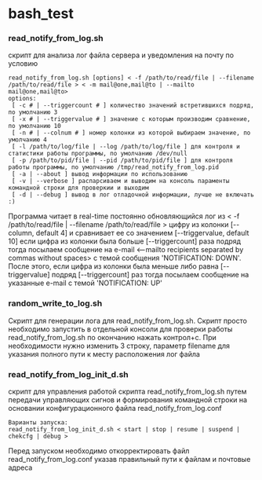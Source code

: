 # bash_test

### read_notify_from_log.sh

скрипт для анализа лог файла сервера и уведомления на почту по условию
```
read_notify_from_log.sh [options] < -f /path/to/read/file | --filename /path/to/read/file > < -m mail@one,mail@to | --mailto mail@one,mail@to>
options:
 [ -c # | --triggercount # ] количество значений встретившихся подряд, по умолчанию 3
 [ -x # | --triggervalue # ] значение с которым производим сравнение, по умолчанию 10
 [ -n # | --colnum # ] номер колонки из которой выбираем значение, по умолчанию 4
 [ -l /path/to/log/file | --log /path/to/log/file ] для контроля и статистики работы программы, по умолчанию /dev/null
 [ -p /path/to/pid/file | --pid /path/to/pid/file ] для контроля работы программы, по умолчанию /tmp/read_notify_from_log.pid
 [ -a | --about ] вывод информации по использованию
 [ -v | --verbose ] распарсиваем и выводим на консоль параменты командной строки для проверкии и выходим
 [ -d | --debug ] вывод в лог отладочной информации, лучше не включать :)
```
Программа читает в real-time постоянно обновляющийся лог из < -f /path/to/read/file | --filename /path/to/read/file >
цифру из колонки [--column, default 4] и сравнивает ее со значением [--triggervalue, default 10]
если цифра из колонки была больше [--triggercount] раза подряд тогда посылаем
сообщение на e-mail <--mailto recipients separated by commas without spaces>
с темой сообщения 'NOTIFICATION: DOWN'. После этого, если цифра из колонки была меньше либо равна [--triggervalue]
подряд [--triggercount] раз тогда посылаем сообщение на указанные e-mail с темой 'NOTIFICATION: UP'

### random_write_to_log.sh
Скрипт для генерации лога для read_notify_from_log.sh.
Скрипт просто необходимо запустить в отдельной консоли для проверки работы read_notify_from_log.sh по окончанию
нажать контрол+с. При необходимости нужно изменить 3 строку, параметр filename для указания полного пути к месту 
расположения лог файла


### read_notify_from_log_init_d.sh 
скрипт для управления работой скрипта read_notify_from_log.sh путем передачи
управляющих сигнов и формирования командной строки на основании конфигурационного файла read_notify_from_log.conf
```
Варианты запуска:
read_notify_from_log_init_d.sh < start | stop | resume | suspend | chekcfg | debug >
```
Перед запуском необходимо откорректировать файл read_notify_from_log.conf указав правильный пути к файлам и почтовые адреса 
